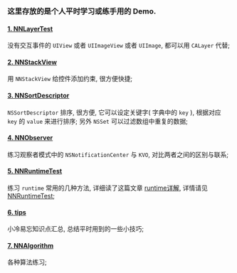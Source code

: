 ### 这里存放的是个人平时学习或练手用的 Demo.

#### [1. NNLayerTest](https://github.com/liuzhongning/NNLearn/tree/master/NNLayerTest)

没有交互事件的 `UIView` 或者 `UIImageView` 或者 `UIImage`, 都可以用 `CALayer` 代替;

#### [2. NNStackView](https://github.com/liuzhongning/NNLearn/tree/master/NNStackView)

用 `NNStackView` 给控件添加约束, 很方便快捷;

#### [3. NNSortDescriptor](https://github.com/liuzhongning/NNLearn/tree/master/NNSortDescriptor)

`NSSortDescriptor` 排序, 很方便, 它可以设定关键字( 字典中的 `key` ), 根据对应 `key` 的 `value` 来进行排序; 另外 `NSSet` 可以过滤数组中重复的数据;

#### [4. NNObserver](https://github.com/liuzhongning/NNLearn/tree/master/NNObserver)

练习观察者模式中的 `NSNotificationCenter` 与 `KVO`, 对比两者之间的区别与联系;


#### [5. NNRuntimeTest](https://github.com/liuzhongning/NNLearn/tree/master/NNRuntimeTest)

练习 `runtime` 常用的几种方法, 详细读了这篇文章 [runtime详解](http://gcblog.github.io/2016/04/16/runtime详解/#more), 详情请见 [NNRuntimeTest](https://github.com/liuzhongning/NNLearn/tree/master/NNRuntimeTest);

#### [6. tips](https://github.com/liuzhongning/NNLearn/blob/master/tips.md)
小冷易忘知识点汇总, 总结平时用到的一些小技巧;

#### [7. NNAlgorithm]()

各种算法练习;
